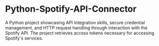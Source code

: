 # Python-Spotify-API-Connector
A Python project showcasing API integration skills, secure credential management, and HTTP request handling through interaction with the Spotify API. The project retrieves access tokens necessary for accessing Spotify's services.
